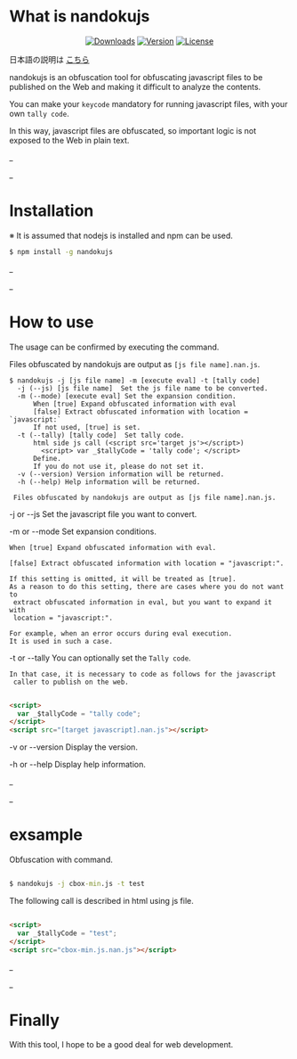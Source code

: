 # What is nandokujs

<p align="center">
  <a href="https://www.npmjs.com/package/nandokujs"><img src="https://img.shields.io/npm/dt/nandokujs.svg" alt="Downloads"></a>
  <a href="https://www.npmjs.com/package/nandokujs"><img src="https://img.shields.io/npm/v/nandokujs.svg" alt="Version"></a>
  <a href="https://www.npmjs.com/package/nandokujs"><img src="https://img.shields.io/npm/l/nandokujs.svg" alt="License"></a>
</p>

日本語の説明は [こちら](https://github.com/maachang/nandokujs/blob/master/README_JP.MD)

nandokujs is an obfuscation tool for obfuscating javascript files to be published on the Web and making it difficult to analyze the contents.

You can make your `keycode` mandatory for running javascript files, with your own `tally code`.

In this way, javascript files are obfuscated, so important logic is not exposed to the Web in plain text.

_

_

# Installation

※ It is assumed that nodejs is installed and npm can be used.

```sh
$ npm install -g nandokujs
```

_

_

# How to use

The usage can be confirmed by executing the command.

Files obfuscated by nandokujs are output as `[js file name].nan.js`.

```
$ nandokujs -j [js file name] -m [execute eval] -t [tally code]
  -j (--js) [js file name]  Set the js file name to be converted.
  -m (--mode) [execute eval] Set the expansion condition.
      When [true] Expand obfuscated information with eval
      [false] Extract obfuscated information with location = `javascript:`
      If not used, [true] is set.
  -t (--tally) [tally code]  Set tally code.
      html side js call (<script src='target js'></script>)
        <script> var _$tallyCode = 'tally code'; </script>
      Define.
      If you do not use it, please do not set it.
  -v (--version) Version information will be returned.
  -h (--help) Help information will be returned.

 Files obfuscated by nandokujs are output as [js file name].nan.js.

```
-j or --js Set the javascript file you want to convert.

-m or --mode Set expansion conditions.
```
When [true] Expand obfuscated information with eval.

[false] Extract obfuscated information with location = "javascript:".

If this setting is omitted, it will be treated as [true].
As a reason to do this setting, there are cases where you do not want to
 extract obfuscated information in eval, but you want to expand it with 
 location = "javascript:".

For example, when an error occurs during eval execution.
It is used in such a case.
```

-t or --tally You can optionally set the `Tally code`.
```
In that case, it is necessary to code as follows for the javascript 
 caller to publish on the web.
```

```html

<script>
  var _$tallyCode = "tally code";
</script>
<script src="[target javascript].nan.js"></script>

```

-v or --version Display the version.

-h or --help Display help information.

_

_

# exsample

Obfuscation with command.

```cmd

$ nandokujs -j cbox-min.js -t test

```

The following call is described in html using js file.

```html

<script>
  var _$tallyCode = "test";
</script>
<script src="cbox-min.js.nan.js"></script>

```

_

_

# Finally

With this tool, I hope to be a good deal for web development.
